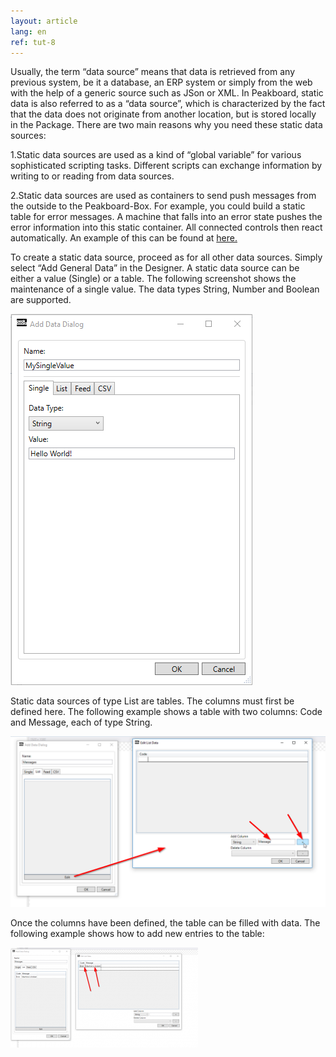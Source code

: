 ```yaml
---
layout: article
lang: en
ref: tut-8
---
```



Usually, the term “data source” means that data is retrieved from any previous system, be it a database, an ERP system or simply from the web with the help of a generic source such as JSon or XML. In Peakboard, static data is also referred to as a “data source”, which is characterized by the fact that the data does not originate from another location, but is stored locally in the Package. There are two main reasons why you need these static data sources:

 

1.Static data sources are used as a kind of “global variable” for various sophisticated scripting tasks. Different scripts can exchange information by writing to or reading from data sources.

2.Static data sources are used as containers to send push messages from the outside to the Peakboard-Box. For example, you could build a static table for error messages. A machine that falls into an error state pushes the error information into this static container. All connected controls then react automatically. An example of this can be found at [here.]()
 

To create a static data source, proceed as for all other data sources. Simply select “Add General Data” in the Designer. A static data source can be either a value (Single) or a table. The following screenshot shows the maintenance of a single value. The data types String, Number and Boolean are supported.

![image_1](/assets/images/Data_Sources/Static_Data/1.-Screenshot.png)


 

Static data sources of type List are tables. The columns must first be defined here. The following example shows a table with two columns: Code and Message, each of type String.

![image_1](/assets/images/Data_Sources/Static_Data/2.-Screenshot.png)
 



 

Once the columns have been defined, the table can be filled with data. The following example shows how to add new entries to the table:

 

![image_1](/assets/images/Data_Sources/Static_Data/3.-Screenshot-300x160.png)
 